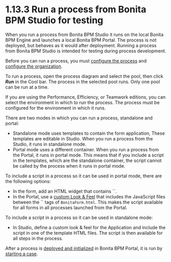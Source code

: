 # 1.13.3 Run a process from Bonita BPM Studio for testing

When you run a process from Bonita BPM Studio it runs on the local Bonita BPM Engine and 
launches a local Bonita BPM Portal. The process is not deployed, but behaves as it would 
after deployment. Running a process from Bonita BPM Studio is intended for testing during 
process development.


Before you can run a process, you must [configure the process](/configuring-process-bonita-bpm-studio.md) 
and [configure the organization](/organization-management-bonita-bpm-studio.md).


To run a process, open the process diagram and select the pool, then click **_Run_** in the Cool bar. The process in the selected pool runs. Only one pool can be run at a time.

If you are using the Performance, Efficiency, or Teamwork editions, you can select the environment in which to run the process. The 
process must be configured for the environment in which it runs.


There are two modes in which you can run a process, standalone and portal:

* Standalone mode uses templates to contain the form application, These templates are editable in Studio. When you run a process from the Studio, it runs in standalone mode.
* Portal mode uses a different container. When you run a process from the Portal, it runs in portal mode.
This means that if you include a script in the templates, which are the standalone container, the script cannot be called by the process when it runs in portal mode.

To include a script in a process so it can be used in portal mode, there are the following options:


* In the form, add an HTML widget that contains ``.
* In the Portal, use a [custom Look & Feel](/managing-look-feel.md) that includes the JavaScript files between the `` tags of `BonitaForm.html`. 
This makes the script available for all forms in all processes launched from the Portal. 


To include a script in a process so it can be used in standalone mode:

* In Studio, define a custom look & feel for the Application and include the script in one of the template HTML files. The script is then available for all steps in the process.

After a process is [deployed and initialized](/processes.md) in Bonita BPM Portal, it is run by [starting a case](/cases.md).